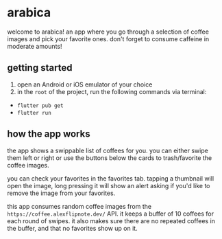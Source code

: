 # arabica

welcome to arabica! an app where you go through a selection of coffee images and pick your favorite ones. don't forget to consume caffeine in moderate amounts!

## getting started

1. open an Android or iOS emulator of your choice
2. in the `root` of the project, run the following commands via terminal:
- `flutter pub get`
- `flutter run`

## how the app works

the app shows a swippable list of coffees for you. you can either swipe them left or right or use the buttons below the cards to trash/favorite the coffee images. 

you can check your favorites in the favorites tab. tapping a thumbnail will open the image, long pressing it will show an alert asking if you'd like to remove the image from your favorites.

this app consumes random coffee images from the `https://coffee.alexflipnote.dev/` API. it keeps a buffer of 10 coffees for each round of swipes. it also makes sure there are no repeated coffees in the buffer, and that no favorites show up on it.